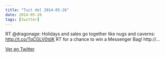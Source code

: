 ```yaml
---
title: "Tuit del 2014-05-26"
date: 2014-05-26
tags: [twitter]
---
```


RT @dragonage: Holidays and sales go together like nugs and caverns: http://t.co/TqCGLV0tdK RT for a chance to win a Messenger Bag! http://…



[Ver en Twitter](https://twitter.com/i/web/status/471008467097243648)
